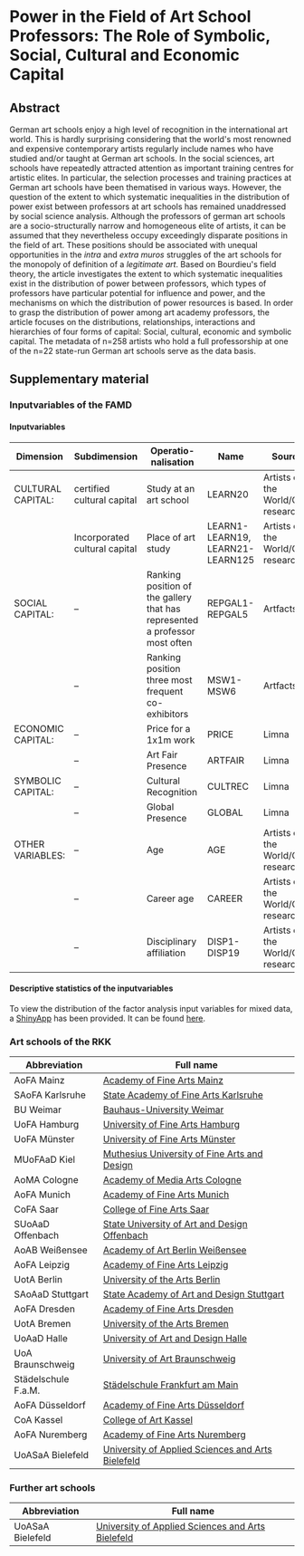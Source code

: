 # Power in the Field of Art School Professors: The Role of Symbolic, Social, Cultural and Economic Capital 

## Abstract

German art schools enjoy a high level of recognition in the international art world. This is hardly surprising considering that the world's most renowned and expensive contemporary artists regularly include names who have studied and/or taught at German art schools. In the social sciences, art schools have repeatedly attracted attention as important training centres for artistic elites. In particular, the selection processes and training practices at German art schools have been thematised in various ways. However, the question of the extent to which systematic inequalities in the distribution of power exist between professors at art schools has remained unaddressed by social science analysis. Although the professors of german art schools are a socio-structurally narrow and homogeneous elite of artists, it can be assumed that they nevertheless occupy exceedingly disparate positions in the field of art. These positions should be associated with unequal opportunities in the *intra* and *extra muros* struggles of the art schools for the monopoly of definition of a *legitimate art*. Based on Bourdieu's field theory, the article investigates the extent to which systematic inequalities exist in the distribution of power between professors, which types of professors have particular potential for influence and power, and the mechanisms on which the distribution of power resources is based. In order to grasp the distribution of power among art academy professors, the article focuses on the distributions, relationships, interactions and hierarchies of four forms of capital: Social, cultural, economic and symbolic capital. The metadata of n=258 artists who hold a full professorship at one of the n=22 state-run German art schools serve as the data basis.

## Supplementary material

### Inputvariables of the FAMD

#### Inputvariables

| Dimension         | Subdimension                  | Operatio-nalisation                                                         | Name                             | Source                            |
|-------------------|-------------------------------|-----------------------------------------------------------------------------|----------------------------------|-----------------------------------|
| CULTURAL CAPITAL: | certified cultural capital    | Study at an art school                                                      | LEARN20                          | Artists of the World/Own research |
|                   | Incorporated cultural capital | Place of art study                                                          | LEARN1-LEARN19, LEARN21-LEARN125 | Artists of the World/Own research |
| SOCIAL CAPITAL:   | –                             | Ranking position of the gallery that has represented a professor most often | REPGAL1-REPGAL5                  | Artfacts                          |
|                   | –                             | Ranking position three most frequent co-exhibitors                          | MSW1-MSW6                        | Artfacts                          |
| ECONOMIC CAPITAL: | –                             | Price for a 1x1m work                                                       | PRICE                            | Limna                             |
|                   | –                             | Art Fair Presence                                                           | ARTFAIR                          | Limna                             |
| SYMBOLIC CAPITAL: | –                             | Cultural Recognition                                                        | CULTREC                          | Limna                             |
|                   | –                             | Global Presence                                                             | GLOBAL                           | Limna                             |
| OTHER VARIABLES:  | –                             | Age                                                                         | AGE                              | Artists of the World/Own research |
|                   | –                             | Career age                                                                  | CAREER                           | Artists of the World/Own research |
|                   | –                             | Disciplinary affiliation                                                    | DISP1-DISP19                     | Artists of the World/Own research |

#### Descriptive statistics of the inputvariables

To view the distribution of the factor analysis input variables for mixed data, a [ShinyApp](https://shiny.posit.co/) has been provided. It can be found [here](https://chernofffaces.shinyapps.io/field_of_art_professors_descriptive_statistics/). 

### Art schools of the RKK

| Abbreviation        | Full name                                                                                |
|---------------------|------------------------------------------------------------------------------------------|
| AoFA Mainz          | [Academy of Fine Arts Mainz](https://kunsthochschule-mainz.de/)                          |
| SAoFA Karlsruhe     | [State Academy of Fine Arts Karlsruhe](https://www.kunstakademie-karlsruhe.de/en/)       |
| BU Weimar           | [Bauhaus-University Weimar](https://www.uni-weimar.de/en/university/start/)              |
| UoFA Hamburg        | [University of Fine Arts Hamburg](https://www.hfbk-hamburg.de/en/)                       |
| UoFA Münster        | [University of Fine Arts Münster](https://www.kunstakademie-muenster.de/)                |
| MUoFAaD Kiel        | [Muthesius University of Fine Arts and Design](https://en.muthesius-kunsthochschule.de/) |
| AoMA Cologne        | [Academy of Media Arts Cologne](https://www.khm.de/)                                     |
| AoFA Munich         | [Academy of Fine Arts Munich](https://www.adbk.de/en/)                                   |
| CoFA Saar           | [College of Fine Arts Saar](https://www.hbksaar.de/)                                     |
| SUoAaD Offenbach    | [State University of Art and Design Offenbach](https://www.hfg-offenbach.de/en)          |
| AoAB Weißensee      | [Academy of Art Berlin Weißensee](https://kh-berlin.de/en/)                              |
| AoFA Leipzig        | [Academy of Fine Arts Leipzig](https://www.hgb-leipzig.de/en)                            |
| UotA Berlin         | [University of the Arts Berlin](https://www.udk-berlin.de/en/home/)                      |
| SAoAaD Stuttgart    | [State Academy of Art and Design Stuttgart](https://www.abk-stuttgart.de/en/)            |
| AoFA Dresden        | [Academy of Fine Arts Dresden](https://www.hfbk-dresden.de/)                             |
| UotA Bremen         | [University of the Arts Bremen](https://www.hfk-bremen.de/en)                            |
| UoAaD Halle         | [University of Art and Design Halle](https://www.burg-halle.de/en/)                      |
| UoA Braunschweig    | [University of Art Braunschweig](https://www.hbk-bs.de/)                                 |
| Städelschule F.a.M. | [Städelschule Frankfurt am Main](https://staedelschule.de/de)                            |
| AoFA Düsseldorf     | [Academy of Fine Arts Düsseldorf](https://www.kunstakademie-duesseldorf.de/de/)          |
| CoA Kassel          | [College of Art Kassel](https://kunsthochschulekassel.de/en/study-programmes.html)       |
| AoFA Nuremberg      | [Academy of Fine Arts Nuremberg](https://adbk-nuernberg.de/en/home/)                     |
| UoASaA Bielefeld    | [University of Applied Sciences and Arts Bielefeld](https://www.hsbi.de/en)              |

### Further art schools

| Abbreviation     | Full name                                                                   |
|------------------|-----------------------------------------------------------------------------|
| UoASaA Bielefeld | [University of Applied Sciences and Arts Bielefeld](https://www.hsbi.de/en) |
